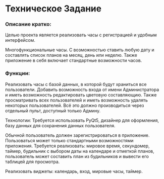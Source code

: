 # Техническое Задание
### Описание кратко:
Целью проекта является реализовать часы с регистрацией и удобным интерфейсом.

Многофункциональные часы. С возможностью ставить любую дату и составлять список планов на месяц, день или неделю. Также приложение в себя включает стандартные возможности часов.
### Функции:
 Реализовать часы с базой данных, в которой будут храниться все пользователи.
 Добавить возможность входа от имени Администратора и иметь возможность редактировать цветовую составляющию. Также просматривать всех пользователей и иметь возможность удалять некоторых пользователей. Всё это должно производиться через отдельный пульт, доступный только Админу.
 
 Технологии: Требуется использовать PyQt5, дизайнер для оформления, базу данных для сохранения данных пользователя.
 
 Обычной пользователь должен зарегистрироваться в приложение. Пользоваться может только стандартными возможностями приложения. 
 Требуется реализовать: мировое время, секундомер, таймер, будильник с выбором даты на календаре и отметкой планов, пользователь может составить план из будильников и вывести его таблицей для просмотра.
 
 Реализовать виджеты: календарь, вход, мировые часы, таймер.
